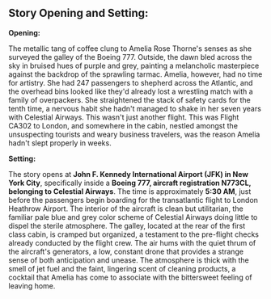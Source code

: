 ## Story Opening and Setting:

**Opening:**

The metallic tang of coffee clung to Amelia Rose Thorne's senses as she surveyed the galley of the Boeing 777. Outside, the dawn bled across the sky in bruised hues of purple and grey, painting a melancholic masterpiece against the backdrop of the sprawling tarmac. Amelia, however, had no time for artistry. She had 247 passengers to shepherd across the Atlantic, and the overhead bins looked like they'd already lost a wrestling match with a family of overpackers. She straightened the stack of safety cards for the tenth time, a nervous habit she hadn't managed to shake in her seven years with Celestial Airways. This wasn't just another flight. This was Flight CA302 to London, and somewhere in the cabin, nestled amongst the unsuspecting tourists and weary business travelers, was the reason Amelia hadn't slept properly in weeks.

**Setting:**

The story opens at **John F. Kennedy International Airport (JFK) in New York City**, specifically inside a **Boeing 777, aircraft registration N773CL, belonging to Celestial Airways**. The time is approximately **5:30 AM**, just before the passengers begin boarding for the transatlantic flight to London Heathrow Airport. The interior of the aircraft is clean but utilitarian, the familiar pale blue and grey color scheme of Celestial Airways doing little to dispel the sterile atmosphere. The galley, located at the rear of the first class cabin, is cramped but organized, a testament to the pre-flight checks already conducted by the flight crew. The air hums with the quiet thrum of the aircraft's generators, a low, constant drone that provides a strange sense of both anticipation and unease. The atmosphere is thick with the smell of jet fuel and the faint, lingering scent of cleaning products, a cocktail that Amelia has come to associate with the bittersweet feeling of leaving home.
